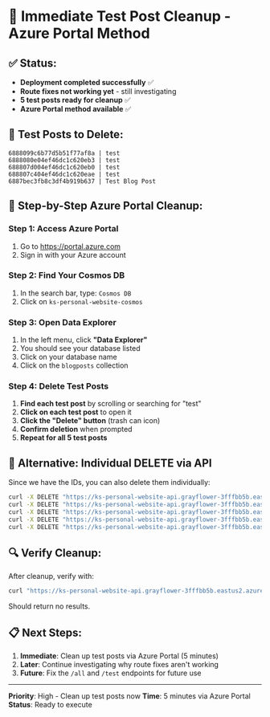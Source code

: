 # 🚀 Immediate Test Post Cleanup - Azure Portal Method

## ✅ **Status:**
- **Deployment completed successfully** ✅
- **Route fixes not working yet** - still investigating
- **5 test posts ready for cleanup** ✅
- **Azure Portal method available** ✅

## 🎯 **Test Posts to Delete:**
```
6888099c6b77d5b51f77af8a | test
6888080e04ef46dc1c620eb3 | test  
688807d004ef46dc1c620eb0 | test
688807c404ef46dc1c620eae | test
6887bec3fb8c3df4b919b637 | Test Blog Post
```

## 🔧 **Step-by-Step Azure Portal Cleanup:**

### **Step 1: Access Azure Portal**
1. Go to https://portal.azure.com
2. Sign in with your Azure account

### **Step 2: Find Your Cosmos DB**
1. In the search bar, type: `Cosmos DB`
2. Click on `ks-personal-website-cosmos`

### **Step 3: Open Data Explorer**
1. In the left menu, click **"Data Explorer"**
2. You should see your database listed
3. Click on your database name
4. Click on the `blogposts` collection

### **Step 4: Delete Test Posts**
1. **Find each test post** by scrolling or searching for "test"
2. **Click on each test post** to open it
3. **Click the "Delete" button** (trash can icon)
4. **Confirm deletion** when prompted
5. **Repeat for all 5 test posts**

## 🎯 **Alternative: Individual DELETE via API**
Since we have the IDs, you can also delete them individually:

```bash
curl -X DELETE "https://ks-personal-website-api.grayflower-3fffbb5b.eastus2.azurecontainerapps.io/api/blog/6888099c6b77d5b51f77af8a"
curl -X DELETE "https://ks-personal-website-api.grayflower-3fffbb5b.eastus2.azurecontainerapps.io/api/blog/6888080e04ef46dc1c620eb3"
curl -X DELETE "https://ks-personal-website-api.grayflower-3fffbb5b.eastus2.azurecontainerapps.io/api/blog/688807d004ef46dc1c620eb0"
curl -X DELETE "https://ks-personal-website-api.grayflower-3fffbb5b.eastus2.azurecontainerapps.io/api/blog/688807c404ef46dc1c620eae"
curl -X DELETE "https://ks-personal-website-api.grayflower-3fffbb5b.eastus2.azurecontainerapps.io/api/blog/6887bec3fb8c3df4b919b637"
```

## 🔍 **Verify Cleanup:**
After cleanup, verify with:
```bash
curl "https://ks-personal-website-api.grayflower-3fffbb5b.eastus2.azurecontainerapps.io/api/blog?limit=1000" | jq -r '.data[] | "\(._id) | \(.title)"' | grep -i test
```
Should return no results.

## 📋 **Next Steps:**
1. **Immediate**: Clean up test posts via Azure Portal (5 minutes)
2. **Later**: Continue investigating why route fixes aren't working
3. **Future**: Fix the `/all` and `/test` endpoints for future use

---
**Priority**: High - Clean up test posts now
**Time**: 5 minutes via Azure Portal
**Status**: Ready to execute 